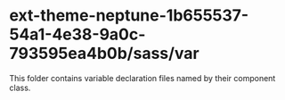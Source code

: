 # ext-theme-neptune-1b655537-54a1-4e38-9a0c-793595ea4b0b/sass/var

This folder contains variable declaration files named by their component class.
